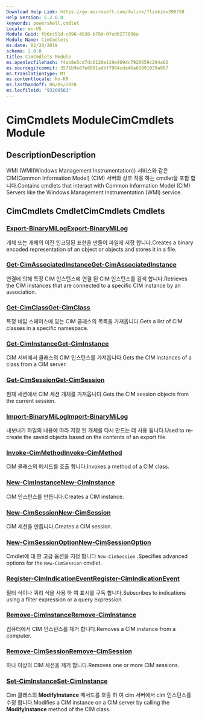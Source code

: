 ```yaml
---
Download Help Link: https://go.microsoft.com/fwlink/?linkid=390758
Help Version: 5.2.0.0
keywords: powershell,cmdlet
Locale: en-US
Module Guid: fb6cc51d-c096-4b38-b78d-0fed6277096a
Module Name: CimCmdlets
ms.date: 02/20/2019
schema: 2.0.0
title: CimCmdlets Module
ms.openlocfilehash: f4ab8e5cd7dc6120e119e969dc7926659c204a02
ms.sourcegitcommit: 3571b9e87e8881adbf7984cda46a63891039a987
ms.translationtype: MT
ms.contentlocale: ko-KR
ms.lasthandoff: 06/05/2020
ms.locfileid: "93209563"
---
```

# <span data-ttu-id="2728f-103">CimCmdlets Module</span><span class="sxs-lookup"><span data-stu-id="2728f-103">CimCmdlets Module</span></span>

## <span data-ttu-id="2728f-104">Description</span><span class="sxs-lookup"><span data-stu-id="2728f-104">Description</span></span>

<span data-ttu-id="2728f-105">WMI (WMI(Windows Management Instrumentation)) 서비스와 같은 CIM(Common Information Model) (CIM) 서버와 상호 작용 하는 cmdlet을 포함 합니다.</span><span class="sxs-lookup"><span data-stu-id="2728f-105">Contains cmdlets that interact with Common Information Model (CIM) Servers like the Windows Management Instrumentation (WMI) service.</span></span>

## <span data-ttu-id="2728f-106">CimCmdlets Cmdlet</span><span class="sxs-lookup"><span data-stu-id="2728f-106">CimCmdlets Cmdlets</span></span>

### [<span data-ttu-id="2728f-107">Export-BinaryMiLog</span><span class="sxs-lookup"><span data-stu-id="2728f-107">Export-BinaryMiLog</span></span>](Export-BinaryMiLog.md)
<span data-ttu-id="2728f-108">개체 또는 개체의 이진 인코딩된 표현을 만들어 파일에 저장 합니다.</span><span class="sxs-lookup"><span data-stu-id="2728f-108">Creates a binary encoded representation of an object or objects and stores it in a file.</span></span>

### [<span data-ttu-id="2728f-109">Get-CimAssociatedInstance</span><span class="sxs-lookup"><span data-stu-id="2728f-109">Get-CimAssociatedInstance</span></span>](Get-CimAssociatedInstance.md)
<span data-ttu-id="2728f-110">연결에 의해 특정 CIM 인스턴스에 연결 된 CIM 인스턴스를 검색 합니다.</span><span class="sxs-lookup"><span data-stu-id="2728f-110">Retrieves the CIM instances that are connected to a specific CIM instance by an association.</span></span>

### [<span data-ttu-id="2728f-111">Get-CimClass</span><span class="sxs-lookup"><span data-stu-id="2728f-111">Get-CimClass</span></span>](Get-CimClass.md)
<span data-ttu-id="2728f-112">특정 네임 스페이스에 있는 CIM 클래스의 목록을 가져옵니다.</span><span class="sxs-lookup"><span data-stu-id="2728f-112">Gets a list of CIM classes in a specific namespace.</span></span>

### [<span data-ttu-id="2728f-113">Get-CimInstance</span><span class="sxs-lookup"><span data-stu-id="2728f-113">Get-CimInstance</span></span>](Get-CimInstance.md)
<span data-ttu-id="2728f-114">CIM 서버에서 클래스의 CIM 인스턴스를 가져옵니다.</span><span class="sxs-lookup"><span data-stu-id="2728f-114">Gets the CIM instances of a class from a CIM server.</span></span>

### [<span data-ttu-id="2728f-115">Get-CimSession</span><span class="sxs-lookup"><span data-stu-id="2728f-115">Get-CimSession</span></span>](Get-CimSession.md)
<span data-ttu-id="2728f-116">현재 세션에서 CIM 세션 개체를 가져옵니다.</span><span class="sxs-lookup"><span data-stu-id="2728f-116">Gets the CIM session objects from the current session.</span></span>

### [<span data-ttu-id="2728f-117">Import-BinaryMiLog</span><span class="sxs-lookup"><span data-stu-id="2728f-117">Import-BinaryMiLog</span></span>](Import-BinaryMiLog.md)
<span data-ttu-id="2728f-118">내보내기 파일의 내용에 따라 저장 된 개체를 다시 만드는 데 사용 됩니다.</span><span class="sxs-lookup"><span data-stu-id="2728f-118">Used to re-create the saved objects based on the contents of an export file.</span></span>

### [<span data-ttu-id="2728f-119">Invoke-CimMethod</span><span class="sxs-lookup"><span data-stu-id="2728f-119">Invoke-CimMethod</span></span>](Invoke-CimMethod.md)
<span data-ttu-id="2728f-120">CIM 클래스의 메서드를 호출 합니다.</span><span class="sxs-lookup"><span data-stu-id="2728f-120">Invokes a method of a CIM class.</span></span>

### [<span data-ttu-id="2728f-121">New-CimInstance</span><span class="sxs-lookup"><span data-stu-id="2728f-121">New-CimInstance</span></span>](New-CimInstance.md)
<span data-ttu-id="2728f-122">CIM 인스턴스를 만듭니다.</span><span class="sxs-lookup"><span data-stu-id="2728f-122">Creates a CIM instance.</span></span>

### [<span data-ttu-id="2728f-123">New-CimSession</span><span class="sxs-lookup"><span data-stu-id="2728f-123">New-CimSession</span></span>](New-CimSession.md)
<span data-ttu-id="2728f-124">CIM 세션을 만듭니다.</span><span class="sxs-lookup"><span data-stu-id="2728f-124">Creates a CIM session.</span></span>

### [<span data-ttu-id="2728f-125">New-CimSessionOption</span><span class="sxs-lookup"><span data-stu-id="2728f-125">New-CimSessionOption</span></span>](New-CimSessionOption.md)
<span data-ttu-id="2728f-126">Cmdlet에 대 한 고급 옵션을 지정 합니다 `New-CimSession` .</span><span class="sxs-lookup"><span data-stu-id="2728f-126">Specifies advanced options for the `New-CimSession` cmdlet.</span></span>

### [<span data-ttu-id="2728f-127">Register-CimIndicationEvent</span><span class="sxs-lookup"><span data-stu-id="2728f-127">Register-CimIndicationEvent</span></span>](Register-CimIndicationEvent.md)
<span data-ttu-id="2728f-128">필터 식이나 쿼리 식을 사용 하 여 표시를 구독 합니다.</span><span class="sxs-lookup"><span data-stu-id="2728f-128">Subscribes to indications using a filter expression or a query expression.</span></span>

### [<span data-ttu-id="2728f-129">Remove-CimInstance</span><span class="sxs-lookup"><span data-stu-id="2728f-129">Remove-CimInstance</span></span>](Remove-CimInstance.md)
<span data-ttu-id="2728f-130">컴퓨터에서 CIM 인스턴스를 제거 합니다.</span><span class="sxs-lookup"><span data-stu-id="2728f-130">Removes a CIM instance from a computer.</span></span>

### [<span data-ttu-id="2728f-131">Remove-CimSession</span><span class="sxs-lookup"><span data-stu-id="2728f-131">Remove-CimSession</span></span>](Remove-CimSession.md)
<span data-ttu-id="2728f-132">하나 이상의 CIM 세션을 제거 합니다.</span><span class="sxs-lookup"><span data-stu-id="2728f-132">Removes one or more CIM sessions.</span></span>

### [<span data-ttu-id="2728f-133">Set-CimInstance</span><span class="sxs-lookup"><span data-stu-id="2728f-133">Set-CimInstance</span></span>](Set-CimInstance.md)
<span data-ttu-id="2728f-134">Cim 클래스의 **ModifyInstance** 메서드를 호출 하 여 cim 서버에서 cim 인스턴스를 수정 합니다.</span><span class="sxs-lookup"><span data-stu-id="2728f-134">Modifies a CIM instance on a CIM server by calling the **ModifyInstance** method of the CIM class.</span></span>
